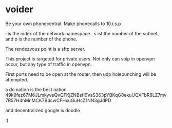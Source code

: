 # voider

Be your own phonecentral.
Make phonecalls to 10.i.s.p

i is the index of the network namespace .
s ist the number of the subnet, and p is the number of the phone.

The rendezvous point is a sftp server.

This project is targeted for private users.
Not only can voip in openvpn occur, but any type of traffic in openvpn.

First ports need to be open at the router, then udp holepunching will be 
attempted.

a do nation is the best nation
49k9fez67M6JLmkyveQvQFKjZNBsfi6VsS363pYBKqG8ekuUQXFbR8LZ7mv7R57H4hMnMCK7BdcwCFHxuGuHcZ1NN3gJdPD

and decentralized google is doodle 

:)


